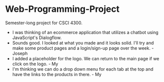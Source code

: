 # Web-Programming-Project
Semester-long project for CSCI 4300. 

- I was thinking of an ecommerce application that utilizes a chatbot using JavaScript's Dialogflow.
- Sounds good. I looked at what you made and it looks solid. I'll try and make some product pages and a login/sign-up page over the week.  - Joseph
- I added a placeholder for the logo. We can return to the main page if we click on the logo. - My
- I'm thinking we can do a drop down menu for each tab at the top and have the links to the products in there. - My
